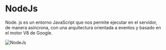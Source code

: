 # NodeJs
Node. js es un entorno JavaScript que nos permite ejecutar en el servidor, de manera asíncrona, con una arquitectura orientada a eventos y basado en el motor V8 de Google.

![NodeJs](https://bit.ly/3tYu81O)
